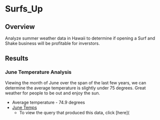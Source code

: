 # Surfs_Up

## Overview
Analyze summer weather data in Hawaii to determine if opening a Surf and Shake business will be profitable for inverstors.  

## Results

### June Temperature Analysis
Viewing the month of June over the span of the last few years, we can determine the average temperature is slightly under 75 degrees. Great weather for people to be out and enjoy the sun.

* Average temperature - 74.9 degrees
* [June Temps](https://github.com/JGarza4903/Surfs_Up/blob/main/resources/june_temps.png)
    * To view the query that produced this data, click [here](
